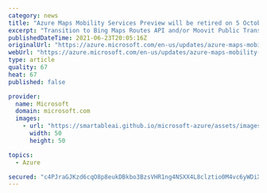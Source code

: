 ```yaml
---
category: news
title: "Azure Maps Mobility Services Preview will be retired on 5 October 2021"
excerpt: "Transition to Bing Maps Routes API and/or Moovit Public Transit API’s by 5 October 2021"
publishedDateTime: 2021-06-23T20:05:16Z
originalUrl: "https://azure.microsoft.com/en-us/updates/azure-maps-mobility-services-preview-retirement/"
webUrl: "https://azure.microsoft.com/en-us/updates/azure-maps-mobility-services-preview-retirement/"
type: article
quality: 67
heat: 67
published: false

provider:
  name: Microsoft
  domain: microsoft.com
  images:
    - url: "https://smartableai.github.io/microsoft-azure/assets/images/organizations/microsoft.com-50x50.jpg"
      width: 50
      height: 50

topics:
  - Azure

secured: "c4PJraGJKzd6cqO8p8eukDBkbo3BzsVHR1ng4NSXX4L8clztio0M4vc6yWDiXbaEVsiGZtfYz3gs5BRDlqBVRwGV1KdlvHki1XcHfwgGz2gUzVl+VT106OEnxbf8LK7ViRTkDxbbmjnXO0IF3RPdaC5gyOiGaqz1/PE+2ZLppngl99FIP1sc2CTUopQOL38kZCDhD92IZ14oIVFdxb3AoIzUEV2qFefd5QYAcUhu6Uw79Uat6yjaDftdQW8qVIeMUU7Ri2zcjXWkwwTUJZ8H9Kq7XsnNQ34WQCuz3NhR4wS57A4Y22naTp3wKymYbrEeQF8YzHIUe6HDe9wTpBss0Tlb+v0OM4/WvQd3OjpbHLM=;u+nlGIyG9+Z4x6RcO5l2ag=="
---
```



